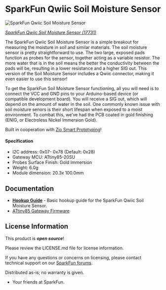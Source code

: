 SparkFun Qwiic Soil Moisture Sensor
========================================

![SparkFun Qwiic Soil Moisture Sensor](https://cdn.sparkfun.com/assets/parts/1/6/8/4/8/17731-SparkFun_Qwiic_Soil_Moisture_Sensor-01.jpg)

[*SparkFun Qwiic Soil Moisture Sensor (17731)*](https://www.sparkfun.com/products/17731)

The SparkFun Qwiic Soil Moisture Sensor is a simple breakout for measuring the moisture in soil and similar materials. The soil moisture sensor is pretty straightforward to use. The two large, exposed pads function as probes for the sensor, together acting as a variable resistor. The more water that is in the soil means the better the conductivity between the pads will be, resulting in a lower resistance and a higher SIG out. This version of the Soil Moisture Sensor includes a Qwiic connector, making it even easier to use this sensor!

To get the SparkFun Soil Moisture Sensor functioning, all you will need is to connect the VCC and GND pins to your Arduino-based device (or compatible development board). You will receive a SIG out, which will depend on the amount of water in the soil. One commonly known issue with soil moisture senors is their short lifespan when exposed to a moist environment. To combat this, we’ve had the PCB coated in gold finishing (ENIG, or Electroless Nickel Immersion Gold).

Built in cooperation with [Zio Smart Prototyping](https://www.smart-prototyping.com/Zio/Zio-Qwiic-Soil-Moisture-Sensor)! 


#### Specification

* I2C address: 0x07- 0x78 (Default: 0x28)
* Gateway MCU: ATtiny85-20SU
* Probes Surface Finish: Gold Immersion
* Weight: 6.0g
* Module dimension: 20.3x 100.0mm


Documentation
--------------
* **[Hookup Guide](https://learn.sparkfun.com/tutorials/soil-moisture-sensor-hookup-guide)** - Basic hookup guide for the SparkFun Qwiic Soil Moisture Sensor.
* [ATtiny85 Gateway Firmware](https://github.com/ZIOCC/Zio-Qwiic-Soil-Moisture-Sensor/tree/master/Firmware/Qwiic_Soil_Moisture_Sensor_Gateway_Firmware/Qwiic_Soil_Moisture_Firmware)


License Information
-------------------

This product is _**open source**_! 

Please review the LICENSE.md file for license information. 

If you have any questions or concerns on licensing, please contact technical support on our [SparkFun forums](https://forum.sparkfun.com/viewforum.php?f=152).

Distributed as-is; no warranty is given.

- Your friends at SparkFun.

_<COLLABORATION CREDIT>_
